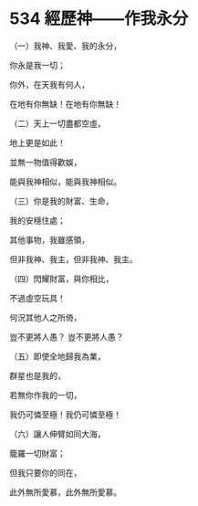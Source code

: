 # 534 經歷神——作我永分

（一）我神、我愛、我的永分，

你永是我一切；

你外，在天我有何人，

在地有你無缺！在地有你無缺！

（二）天上一切盡都空虛，

地上更是如此！

並無一物值得歡娛，

能與我神相似，能與我神相似。

（三）你是我的財富、生命，

我的安穩住處；

其他事物，我雖感領，

但非我神、我主，但非我神、我主。

（四）閃耀財富，與你相比，

不過虛空玩具！

何況其他人之所倚，

豈不更將人愚？ 豈不更將人愚？

（五）即使全地歸我為業，

群星也是我的，

若無你作我的一切，

我仍可憐至極！我仍可憐至極！

（六）讓人伸臂如同大海，

籠羅一切財富；

但我只要你的同在，

此外無所愛慕，此外無所愛慕。

